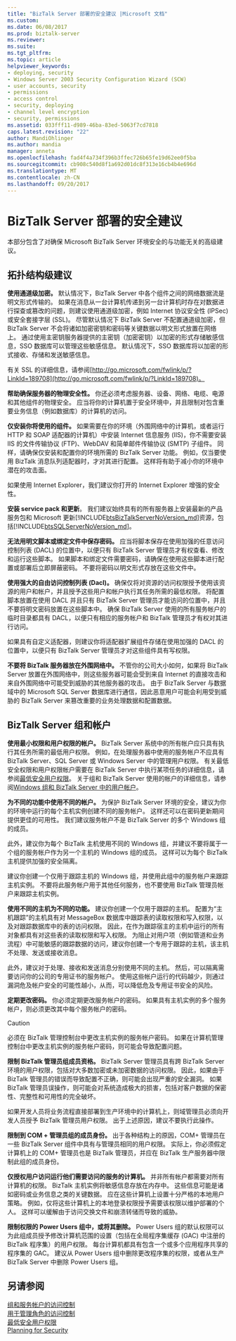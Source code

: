 ```yaml
---
title: "BizTalk Server 部署的安全建议 |Microsoft 文档"
ms.custom: 
ms.date: 06/08/2017
ms.prod: biztalk-server
ms.reviewer: 
ms.suite: 
ms.tgt_pltfrm: 
ms.topic: article
helpviewer_keywords:
- deploying, security
- Windows Server 2003 Security Configuration Wizard (SCW)
- user accounts, security
- permissions
- access control
- security, deploying
- channel level encryption
- security, permissions
ms.assetid: 033fff11-d989-46ba-83ed-5063f7cd7818
caps.latest.revision: "22"
author: MandiOhlinger
ms.author: mandia
manager: anneta
ms.openlocfilehash: fad4f4a734f396b3ffec726b65fe19d62ee0f5ba
ms.sourcegitcommit: cb908c540d8f1a692d01dc8f313e16cb4b4e696d
ms.translationtype: MT
ms.contentlocale: zh-CN
ms.lasthandoff: 09/20/2017
---
```

# <a name="security-recommendations-for-a-biztalk-server-deployment"></a>BizTalk Server 部署的安全建议
本部分包含了对确保 Microsoft BizTalk Server 环境安全的与功能无关的高级建议。  
  
## <a name="topology-level-recommendations"></a>拓扑结构级建议  
 **使用通道级加密。** 默认情况下，BizTalk Server 中各个组件之间的网络数据流是明文形式传输的。 如果在消息从一台计算机传递到另一台计算机时存在对数据进行探查或篡改的问题，则建议使用通道级加密，例如 Internet 协议安全性 (IPSec) 或安全套接字层 (SSL)。 尽管默认情况下 BizTalk Server 不配置通道级加密，但 BizTalk Server 不会将诸如加密密钥和密码等关键数据以明文形式放置在网络上。 通过使用主密钥服务器提供的主密钥（加密密钥）以加密的形式存储敏感信息，SSO 数据库可以管理这些敏感信息。 默认情况下，SSO 数据库将以加密的形式接收、存储和发送敏感信息。  
  
 有关 SSL 的详细信息，请参阅[http://go.microsoft.com/fwlink/p/?LinkId=189708](http://go.microsoft.com/fwlink/p/?LinkId=189708)。  
  
 **帮助确保服务器的物理安全性。** 你还必须考虑服务器、设备、网络、电缆、电源和其他组件的物理安全。 应当将你的计算机置于安全环境中，并且限制对包含重要业务信息（例如数据库）的计算机的访问。  
  
 **仅安装你将使用的组件。** 如果需要在你的环境（外围网络中的计算机，或者运行 HTTP 和 SOAP 适配器的计算机）中安装 Internet 信息服务 (IIS)，你不需要安装 IIS 的文件传输协议 (FTP)、WebDAV 和简单邮件传输协议 (SMTP) 子组件。 同样，请确保仅安装和配置你的环境所需的 BizTalk Server 功能。 例如，仅当要使用 BizTalk 消息队列适配器时，才对其进行配置。 这样将有助于减小你的环境中潜在的攻击面。  
  
如果使用 Internet Explorer，我们建议你打开的 Internet Explorer 增强的安全性。  
  
 **安装 service pack 和更新**。 我们建议始终具有的所有服务器上安装最新的产品服务包和 Microsoft 更新[!INCLUDE[btsBizTalkServerNoVersion_md](../includes/btsbiztalkservernoversion-md.md)]资源，包括[!INCLUDE[btsSQLServerNoVersion_md](../includes/btssqlservernoversion-md.md)]。  
  
 **无法用明文脚本或绑定文件中保存密码。** 应当将脚本保存在使用加强的任意访问控制列表 (DACL) 的位置中，以便只有 BizTalk Server 管理员才有权查看、修改和运行这些脚本。 如果脚本和绑定文件需要密码，请确保在使用这些脚本进行配置或部署后立即屏蔽密码。 不要将密码以明文形式存放在这些文件中。  
  
 **使用强大的自由访问控制列表 (Dacl)。** 确保仅将对资源的访问权限授予使用该资源的用户和帐户，并且授予这些用户和帐户执行其任务所需的最低权限。 将配置脚本放置在使用 DACL 并且只有 BizTalk Server 管理员才能访问的位置中，并且不要将明文密码放置在这些脚本中。 确保 BizTalk Server 使用的所有服务帐户的临时目录都具有 DACL，以便只有相应的服务帐户和 BizTalk 管理员才有权对其进行访问。  
  
 如果具有自定义适配器，则建议你将适配器扩展组件存储在使用加强的 DACL 的位置中，以便只有 BizTalk Server 管理员才对这些组件具有写权限。  
  
 **不要将 BizTalk 服务器放在外围网络中。** 不管你的公司大小如何，如果将 BizTalk Server 放置在外围网络中，则这些服务器可能会受到来自 Internet 的直接攻击和来自外围网络中可能受到威胁的其他服务器的攻击。 由于 BizTalk Server 与数据域中的 Microsoft SQL Server 数据库进行通信，因此恶意用户可能会利用受到威胁的 BizTalk Server 来篡改重要的业务处理数据和配置数据。  
  
## <a name="biztalk-server-groups-and-accounts"></a>BizTalk Server 组和帐户  
 **使用最小权限和用户权限的帐户。** BizTalk Server 系统中的所有帐户应只具有执行其任务所需的最低用户权限。 例如，在处理服务器中使用的服务帐户不应具有 BizTalk Server、SQL Server 或 Windows Server 中的管理用户权限。 有关最低安全权限和用户权限帐户需要在 BizTalk Server 中执行某项任务的详细信息，请参阅[最低安全用户权限](../core/minimum-security-user-rights.md)。 关于组和 BizTalk Server 使用的帐户的详细信息，请参阅[Windows 组和 BizTalk Server 中的用户帐户](../core/windows-groups-and-user-accounts-in-biztalk-server.md)。  
  
 **为不同的功能中使用不同的帐户。** 为保护 BizTalk Server 环境的安全，建议为你的环境中运行的每个主机实例创建不同的服务帐户。 这样还可以在密码更新期间提供更佳的可用性。 我们建议服务帐户不是 BizTalk Server 的多个 Windows 组的成员。  
  
 此外，建议你为每个 BizTalk 主机使用不同的 Windows 组，并建议不要将属于一个组的服务帐户作为另一个主机的 Windows 组的成员。 这样可以为每个 BizTalk 主机提供加强的安全隔离。  
  
 建议你创建一个仅用于跟踪主机的 Windows 组，并使用此组中的服务帐户来跟踪主机实例。 不要将此服务帐户用于其他任何服务，也不要使用 BizTalk 管理员帐户来跟踪主机实例。  
  
 **使用不同的主机为不同的功能。** 建议你创建一个仅用于跟踪的主机。 配置为“主机跟踪”的主机具有对 MessageBox 数据库中跟踪表的读取权限和写入权限，以及对跟踪数据库中的表的访问权限。 因此，在作为跟踪宿主的主机中运行的所有对象都具有对这些表的读取权限和写入权限。 为阻止对用户项（例如管道和业务流程）中可能敏感的跟踪数据的访问，建议你创建一个专用于跟踪的主机，该主机不处理、发送或接收消息。  
  
 此外，建议对于处理、接收和发送消息分别使用不同的主机。 然后，可以隔离需要访问你的公司的专用证书的服务帐户。 使用这些帐户运行的代码越少，则通过漏洞危及帐户安全的可能性越小，从而，可以降低危及专用证书安全的风险。  
  
 **定期更改密码。** 你必须定期更改服务帐户的密码。 如果具有主机实例的多个服务帐户，则必须更改其中每个服务帐户的密码。  
  
> [!CAUTION]
>  必须在 BizTalk 管理控制台中更改主机实例的服务帐户密码。 如果在计算机管理控制台中更改主机实例的服务帐户密码，则可能会导致配置问题。  
  
 **限制 BizTalk 管理员组成员资格。** BizTalk Server 管理员具有跨 BizTalk Server 环境的用户权限，包括对大多数加密或未加密数据的访问权限。 因此，如果由于 BizTalk 管理员的错误而导致配置不正确，则可能会出现严重的安全漏洞。 如果 BizTalk 管理员误操作，则可能会对系统造成极大的损害，包括对客户数据的保密性、完整性和可用性的完全破坏。  
  
 如果开发人员将业务流程直接部署到生产环境中的计算机上，则域管理员必须向开发人员授予 BizTalk 管理员用户权限。 出于上述原因，建议不要执行此操作。  
  
 **限制到 COM + 管理员组的成员身份。** 出于各种结构上的原因，COM+ 管理员在一些 BizTalk Server 组件中具有与管理员相同的用户权限。 实际上，你必须假定计算机上的 COM+ 管理员也是 BizTalk 管理员，并应在 BizTalk 生产服务器中限制此组的成员身份。  
  
 **仅授权用户访问运行他们需要访问的服务的计算机。** 并非所有帐户都需要对所有计算机的权限。 BizTalk 主机实例将敏感信息存放在内存中。 这些信息可能是诸如密码或业务信息之类的关键数据。 应在这些计算机上设置十分严格的本地用户策略。 例如，仅将这些计算机上的本地登录权限授予需要该权限以维护部署的个人。 这样可以缓解由于访问交换文件和崩溃转储而导致的威胁。  
  
 **限制权限的 Power Users 组中，或将其删除。** Power Users 组的默认权限可以为此组成员授予修改计算机范围的设置（包括在全局程序集缓存 (GAC) 中注册的 BizTalk 程序集）的用户权限。 每台计算机都具有包含一个或多个应用程序共享的程序集的 GAC。 建议从 Power Users 组中删除更改程序集的权限，或者从生产 BizTalk Server 中删除 Power Users 组。  
  
 
## <a name="see-also"></a>另请参阅  
 [组和服务帐户的访问控制](../core/access-control-for-groups-and-service-accounts.md)   
 [用于管理角色的访问控制](../core/access-control-for-administrative-roles.md)   
 [最低安全用户权限](../core/minimum-security-user-rights.md)   
 [Planning for Security](../core/planning-for-security.md)